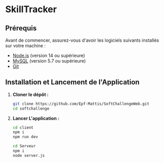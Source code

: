 # SkillTracker

## Prérequis

Avant de commencer, assurez-vous d'avoir les logiciels suivants installés sur votre machine :

- [Node.js](https://nodejs.org/) (version 14 ou supérieure)
- [MySQL](https://www.mysql.com/) (version 5.7 ou supérieure)
- [Git](https://git-scm.com/)

## Installation et Lancement de l'Application

1. **Cloner le dépôt :**

   ```bash
   git clone https://github.com/Epf-Mattis/SoftChallengeWeb.git
   cd softchallenge


2. **Lancer L'application :**

   ```bash
   cd client
   npm i
   npm run dev
   ```

   ```bash
   cd Serveur
   npm i
   node server.js
   ```
